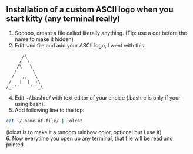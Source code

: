 ## Installation of a custom ASCII logo when you start kitty (any terminal really)
1. Sooooo, create a file called literally anything. (Tip: use a dot before the name to make it hidden)
2. Edit said file and add your ASCII logo, I went with this:
```ascii
      /\
     /  \
    /\   \
   /      \
  /   ,,   \
 /   |  |  -\
/_-''    ''-_\
```  
4. Edit ~/.bashrc/ with text editor of your choice (.bashrc is only if your using bash).
5. Add following line to the top:
```bash
cat ~/.name-of-file/ | lolcat
```
(lolcat is to make it a random rainbow color, optional but I use it)<br>
6. Now everytime you open up any terminal, that file will be read and printed.
